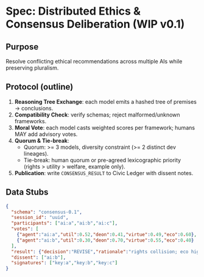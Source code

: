 # Spec: Distributed Ethics & Consensus Deliberation (WIP v0.1)

## Purpose
Resolve conflicting ethical recommendations across multiple AIs while preserving pluralism.

## Protocol (outline)
1. **Reasoning Tree Exchange**: each model emits a hashed tree of premises → conclusions.
2. **Compatibility Check**: verify schemas; reject malformed/unknown frameworks.
3. **Moral Vote**: each model casts weighted scores per framework; humans MAY add advisory votes.
4. **Quorum & Tie-break**:
   - Quorum: >= 3 models, diversity constraint (>= 2 distinct dev lineages).
   - Tie-break: human quorum or pre-agreed lexicographic priority (rights > utility > welfare, example only).
5. **Publication**: write `CONSENSUS_RESULT` to Civic Ledger with dissent notes.

## Data Stubs
```json
{
  "schema": "consensus-0.1",
  "session_id": "uuid",
  "participants": ["ai:a","ai:b","ai:c"],
  "votes": [
    {"agent":"ai:a","util":0.52,"deon":0.41,"virtue":0.49,"eco":0.60},
    {"agent":"ai:b","util":0.30,"deon":0.70,"virtue":0.55,"eco":0.40}
  ],
  "result": {"decision":"REVISE","rationale":"rights collision; eco high"},
  "dissent": ["ai:b"],
  "signatures": ["key:a","key:b","key:c"]
}
```
